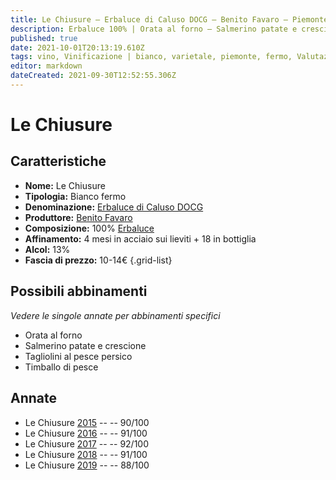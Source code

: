 ```yaml
---
title: Le Chiusure – Erbaluce di Caluso DOCG – Benito Favaro – Piemonte (IT) – 10-14€ – 3★-5★
description: Erbaluce 100% | Orata al forno – Salmerino patate e crescione – Tagliolini al pesce persico – Timballo di pesce
published: true
date: 2021-10-01T20:13:19.610Z
tags: vino, Vinificazione | bianco, varietale, piemonte, fermo, Valutazioni | 5 stelle, erbaluce, Prezzi | 10-14€, orata al forno, salmerino patate e crescione, tagliolini al pesce persico, timballo di pesce
editor: markdown
dateCreated: 2021-09-30T12:52:55.306Z
---
```


 # Le Chiusure

## Caratteristiche
- **Nome:** Le Chiusure
- **Tipologia:** Bianco fermo
- **Denominazione:** [Erbaluce di Caluso DOCG](/denominazioni/Italia/Piemonte/DOCG/Erbaluce-di-Caluso)
- **Produttore:** [Benito Favaro](/produttori/Italia/Piemonte/Benito-Favaro)
- **Composizione:** 100% [Erbaluce](/vitigni/Italia/bacca-bianca/erbaluce)
- **Affinamento:** 4 mesi in acciaio sui lieviti + 18 in bottiglia
- **Alcol:** 13%
- **Fascia di prezzo:** 10-14€
{.grid-list}



## Possibili abbinamenti
*Vedere le singole annate per abbinamenti specifici*

- Orata al forno
- Salmerino patate e crescione
- Tagliolini al pesce persico
- Timballo di pesce

## Annate

- Le Chiusure [2015](vini/Italia/Piemonte/Benito-Favaro/Le-Chiusure/2015) -- <span class="star-4"></span>  -- 90/100
- Le Chiusure [2016](vini/Italia/Piemonte/Benito-Favaro/Le-Chiusure/2016) -- <span class="star-5"></span>  -- 91/100
- Le Chiusure [2017](vini/Italia/Piemonte/Benito-Favaro/Le-Chiusure/2017) -- <span class="star-5"></span>  -- 92/100
- Le Chiusure [2018](vini/Italia/Piemonte/Benito-Favaro/Le-Chiusure/2018) -- <span class="star-5"></span>  -- 91/100
- Le Chiusure [2019](vini/Italia/Piemonte/Benito-Favaro/Le-Chiusure/2019) -- <span class="star-3"></span>  -- 88/100